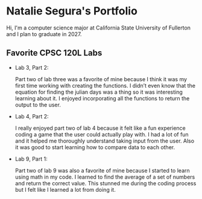 
# Natalie Segura's Portfolio

Hi, I'm a computer science major at California State University of Fullerton and I plan to graduate in 2027. 

## Favorite CPSC 120L Labs

* Lab 3, Part 2: 

    Part two of lab three was a favorite of mine because I think it was my first time working with creating the functions. I didn’t even know that the equation for finding the julian days was a thing so it was interesting learning about it. I enjoyed incorporating all the functions to return the output to the user. 

* Lab 4, Part 2: 

    I really enjoyed part two of lab 4 because it felt like a fun experience coding a game that the user could actually play with. I had a lot of fun and it helped me thoroughly understand taking input from the user. Also it was good to start learning how to compare data to each other. 

* Lab 9, Part 1: 

    Part two of lab 9 was also a favorite of mine because I started to learn using math in my code. I learned to find the average of a set of numbers and return the correct value. This stunned me during the coding process but I felt like I learned a lot from doing it.